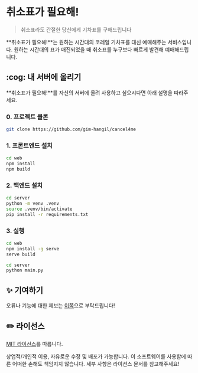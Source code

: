 # 취소표가 필요해!

> 취소표라도 간절한 당신에게 기차표를 구해드립니다

**취소표가 필요해!**는 원하는 시간대의 코레일 기차표를 대신 예매해주는
서비스입니다. 원하는 시간대의 표가 매진되었을 때 취소표를 누구보다 빠르게 발견해
예매해드립니다.

## :cog: 내 서버에 올리기

**취소표가 필요해!**를 자신의 서버에 올려 사용하고 싶으시다면 아래 설명을
따라주세요.

### 0. 프로젝트 클론

```bash
git clone https://github.com/gim-hangil/cancel4me
```

### 1. 프론트엔드 설치

```bash
cd web
npm install
npm build
```

### 2. 백엔드 설치

```bash
cd server
python -m venv .venv
source .venv/bin/activate
pip install -r requirements.txt
```

### 3. 실행

```bash
cd web
npm install -g serve
serve build
```

```bash
cd server
python main.py
```

## :sparkles: 기여하기

오류나 기능에 대한 제보는 [이쪽](/issues)으로 부탁드립니다!

## :pencil2: 라이선스

[MIT 라이선스](/blob/main/LICENSE)를 따릅니다.

상업적/개인적 이용, 자유로운 수정 및 배포가 가능합니다. 이 소프트웨어를 사용함에
따른 어떠한 손해도 책임지지 않습니다. 세부 사항은 라이선스 문서를 참고해주세요!
